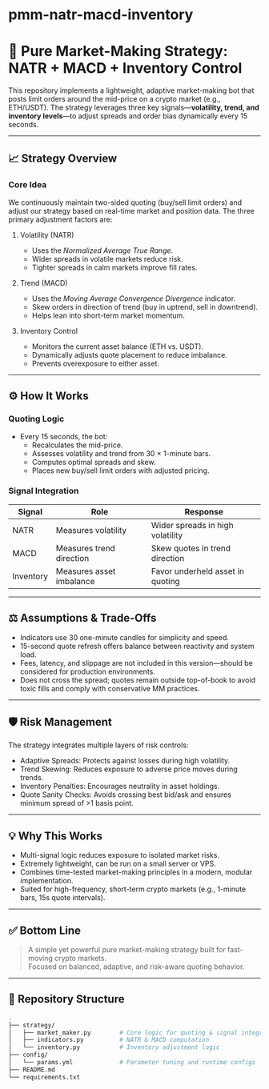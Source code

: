 # pmm-natr-macd-inventory
# 🧠 Pure Market-Making Strategy: NATR + MACD + Inventory Control

This repository implements a lightweight, adaptive market-making bot that posts limit orders around the mid-price on a crypto market (e.g., ETH/USDT). The strategy leverages three key signals—**volatility, trend, and inventory levels**—to adjust spreads and order bias dynamically every 15 seconds.

---

## 📈 Strategy Overview

### Core Idea

We continuously maintain two-sided quoting (buy/sell limit orders) and adjust our strategy based on real-time market and position data. The three primary adjustment factors are:

1. Volatility (NATR)  
   - Uses the *Normalized Average True Range*.
   - Wider spreads in volatile markets reduce risk.
   - Tighter spreads in calm markets improve fill rates.

2. Trend (MACD)  
   - Uses the *Moving Average Convergence Divergence* indicator.
   - Skew orders in direction of trend (buy in uptrend, sell in downtrend).
   - Helps lean into short-term market momentum.

3. Inventory Control  
   - Monitors the current asset balance (ETH vs. USDT).
   - Dynamically adjusts quote placement to reduce imbalance.
   - Prevents overexposure to either asset.

---

## ⚙️ How It Works

### Quoting Logic

- Every 15 seconds, the bot:
  - Recalculates the mid-price.
  - Assesses volatility and trend from 30 × 1-minute bars.
  - Computes optimal spreads and skew.
  - Places new buy/sell limit orders with adjusted pricing.

### Signal Integration

| Signal     | Role                          | Response                          |
|------------|-------------------------------|------------------------------------|
| NATR       | Measures volatility            | Wider spreads in high volatility   |
| MACD       | Measures trend direction       | Skew quotes in trend direction     |
| Inventory  | Measures asset imbalance       | Favor underheld asset in quoting   |

---

## ⚖️ Assumptions & Trade-Offs

- Indicators use 30 one-minute candles for simplicity and speed.
- 15-second quote refresh offers balance between reactivity and system load.
- Fees, latency, and slippage are not included in this version—should be considered for production environments.
- Does not cross the spread; quotes remain outside top-of-book to avoid toxic fills and comply with conservative MM practices.

---

## 🛡 Risk Management

The strategy integrates multiple layers of risk controls:

- Adaptive Spreads: Protects against losses during high volatility.
- Trend Skewing: Reduces exposure to adverse price moves during trends.
- Inventory Penalties: Encourages neutrality in asset holdings.
- Quote Sanity Checks: Avoids crossing best bid/ask and ensures minimum spread of >1 basis point.

---

## 💡 Why This Works

- Multi-signal logic reduces exposure to isolated market risks.
- Extremely lightweight, can be run on a small server or VPS.
- Combines time-tested market-making principles in a modern, modular implementation.
- Suited for high-frequency, short-term crypto markets (e.g., 1-minute bars, 15s quote intervals).

---

## ✅ Bottom Line

> A simple yet powerful pure market-making strategy built for fast-moving crypto markets.  
> Focused on balanced, adaptive, and risk-aware quoting behavior.

---

## 📂 Repository Structure

```bash
.
├── strategy/
│   ├── market_maker.py        # Core logic for quoting & signal integration
│   ├── indicators.py          # NATR & MACD computation
│   └── inventory.py           # Inventory adjustment logic
├── config/
│   └── params.yml             # Parameter tuning and runtime configs
├── README.md
└── requirements.txt


